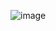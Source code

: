 ![image](https://user-images.githubusercontent.com/125157446/235923349-3d09e860-ecce-489d-844c-d96fb390a97f.png)
